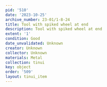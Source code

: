 ```yaml
---
pid: '510'
date: '2023-10-25'
archive_number: 23-01/1-8-24
title: Tool with spiked wheel at end
description: Tool with spiked wheel at end
extent: '1'
condition: Good
date_unvalidated: Unknown
creator: Unknown
collector: Unknown
materials: Metal
collection: tinui
key: object
order: '509'
layout: tinui_item
---
```


